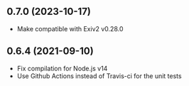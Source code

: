 ## 0.7.0 (2023-10-17)

* Make compatible with Exiv2 v0.28.0

## 0.6.4 (2021-09-10)

* Fix compilation for Node.js v14
* Use Github Actions instead of Travis-ci for the unit tests